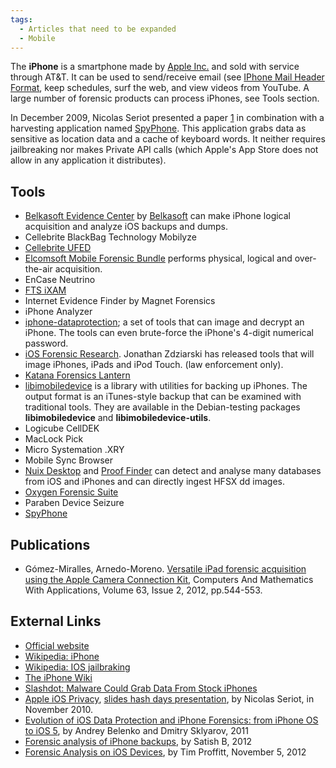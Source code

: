 ```yaml
---
tags:
  - Articles that need to be expanded
  - Mobile
---
```

The **iPhone** is a smartphone made by [Apple Inc.](apple_inc.md) and sold
with service through AT&T. It can be used to send/receive email
(see [IPhone Mail Header Format](iphone_mail_header_format.md), keep schedules,
surf the web, and view videos from YouTube. A large number of forensic products
can process iPhones, see Tools section.

In December 2009, Nicolas Seriot presented a paper
[1](http://seriot.ch/resources/talks_papers/iPhonePrivacy.pdf) in
combination with a harvesting application named
[SpyPhone](https://github.com/nst/spyphone). This application grabs data
as sensitive as location data and a cache of keyboard words. It neither
requires jailbreaking nor makes Private API calls (which Apple's App
Store does not allow in any application it distributes).

## Tools

- [Belkasoft Evidence Center](https://belkasoft.com/x)
  by [Belkasoft](belkasoft.md) can make iPhone logical acquisition and analyze
  iOS backups and dumps.
- Cellebrite BlackBag Technology Mobilyze
- [Cellebrite UFED](https://www.cellebrite.com/forensic-solutions/ios-forensics.html)
- [Elcomsoft Mobile Forensic Bundle](https://www.elcomsoft.com/emfb.html) performs physical,
  logical and over-the-air acquisition.
- EnCase Neutrino
- [FTS iXAM](http://www.ixam-forensics.com/)
- Internet Evidence Finder by Magnet Forensics
- iPhone Analyzer
- [iphone-dataprotection](https://code.google.com/archive/p/iphone-dataprotection);
  a set of tools that can image and decrypt an iPhone. The tools can
  even brute-force the iPhone's 4-digit numerical password.
- [iOS Forensic Research](http://www.iosresearch.org). Jonathan Zdziarski has released tools that will
  image iPhones, iPads and iPod Touch. (law enforcement only).
- [Katana Forensics Lantern](http://katanaforensics.com/products/)
- [libimobiledevice](https://libimobiledevice.org/) is a library with
  utilities for backing up iPhones. The output format is an iTunes-style
  backup that can be examined with traditional tools. They are available
  in the Debian-testing packages **libimobiledevice** and
  **libimobiledevice-utils**.
- Logicube CellDEK
- MacLock Pick
- Micro Systemation .XRY
- Mobile Sync Browser
- [Nuix Desktop](nuix_desktop.md) and [Proof Finder](proof_finder.md) can detect and analyse many databases
  from iOS and iPhones and can directly ingest HFSX dd images.
- [Oxygen Forensic Suite](oxygen_forensic_suite.md)
- Paraben Device Seizure
- [SpyPhone](https://github.com/nst/spyphone)

## Publications

- Gómez-Miralles, Arnedo-Moreno. [Versatile iPad forensic acquisition using the Apple Camera Connection Kit](https://openaccess.uoc.edu/bitstream/10609/11862/1/iPadForensics.pdf),
  Computers And Mathematics With Applications, Volume 63, Issue 2, 2012,
  pp.544-553.

## External Links

- [Official website](https://www.apple.com/iphone/)
- [Wikipedia: iPhone](https://en.wikipedia.org/wiki/IPhone)
- [Wikipedia: IOS jailbraking](https://en.wikipedia.org/wiki/IOS_jailbreaking)
- [The iPhone Wiki](https://www.theiphonewiki.com/wiki/Main_Page)
- [Slashdot: Malware Could Grab Data From Stock iPhones](https://it.slashdot.org/story/09/12/04/0413235/Malware-Could-Grab-Data-From-Stock-iPhones?from=rsshttp://it.slashdot.org/story/09/12/04/0413235/Malware-Could-Grab-Data-From-Stock-iPhones?from=rss&utm_source=feedburner&utm_medium=feed&utm_campaign=Feed%3A+Slashdot%2Fslashdot+%28Slashdot%29utm_source=feedburnerhttp://it.slashdot.org/story/09/12/04/0413235/Malware-Could-Grab-Data-From-Stock-iPhones?from=rss&utm_source=feedburner&utm_medium=feed&utm_campaign=Feed%3A+Slashdot%2Fslashdot+%28Slashdot%29utm_medium=feedhttp://it.slashdot.org/story/09/12/04/0413235/Malware-Could-Grab-Data-From-Stock-iPhones?from=rss&utm_source=feedburner&utm_medium=feed&utm_campaign=Feed%3A+Slashdot%2Fslashdot+%28Slashdot%29utm_campaign=Feed%3A+Slashdot%2Fslashdot+%28Slashdot%29)
- [Apple iOS Privacy](http://seriot.ch/resources/talks_papers/iPhonePrivacy.pdf),
  [slides hash days presentation](http://seriot.ch/resources/talks_papers/ios_privacy_hashdays.pdf),
  by Nicolas Seriot, in November 2010.
- [Evolution of iOS Data Protection and iPhone Forensics: from iPhone OS to iOS 5](http://media.blackhat.com/bh-ad-11/Belenko/bh-ad-11-Belenko-iOS_Data_Protection.pdf),
  by Andrey Belenko and Dmitry Sklyarov, 2011
- [Forensic analysis of iPhone backups](http://www.exploit-db.com/wp-content/themes/exploit/docs/19767.pdf),
  by Satish B, 2012
- [Forensic Analysis on iOS Devices](https://www.sans.org/white-papers/34092/),
  by Tim Proffitt, November 5, 2012
